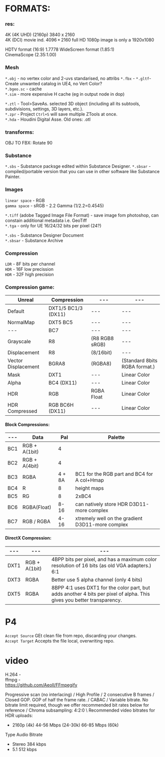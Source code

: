 
# FORMATS:  

### res:

4K (4K UHD) (2160p) 3840 x 2160   
4K (DCI) movie ind. 4096 × 2160 
full HD 1080p image is only a 1920x1080 



HDTV format (16:9) 1.7778
WideScreen format (1.85:1)  
CinemaScope (2.35:1.00) 


### Mesh  
`*.obj` - no vertex color and 2-uvs standarised, no attribs
`*.fbx` - 
`*.gltf`-    Create unwanted catalog in UE4, no Vert Color?  
`*.bgeo.sc` - cache  
`*.sim` - more expensive H cache (eg in output node in dop)  

`*.ztl` - Tool>SaveAs. selected 3D object (including all its subtools, subdivisions, settings, 3D layers, etc.).  
`*.zpr` - Project `Ctrl+S` will save multiple ZTools at once.  
`*.hda` - Houdini Digital Asse. Old ones: .otl
### transforms:
OBJ TO FBX: Rotate 90

### Substance 
`*.sbs` - Substance packsge edited within Substance Designer. 
`*.sbsar` - compiled/portable version that you can use in other software like Substance Painter.

### Images   

`linear space` - RGB   
`gamma space` - sRGB - 2.2 Gamma  (1/2.2=0.4545)     

`*.tiff` (adobe Tagged Image File Format) - save image fom photoshop, can constain additional metadata i.e. GeoTiff   
`*.tga` - only for UE  16/24/32 bits per pixel (24?)   

`*.sbs` - Substance Designer Document  
`*.sbsar` - Substance Archive  

### Compression
`LDR` - 8F  bits per channel    
`HDR` - 16F low precission     
`HDR` - 32F high precision   

### Compression game:

Unreal | Compression | ---  | --- 
--- | ---  | ---  | --- 
Default  | DXT1/5 BC1/3 (DX11)| ---  | ---  | --- 
NormalMap | DXT5 BC5 | ---  | --- 
--- | BC7 | ---  | --- 
Grayscale | R8 | (R8 RGB8 sRGB) | --- 
Displacement | R8 |(8/16bit)  | --- 
Vector Displacement  | BGRA8| (RGBA8) | (Standard 8bits RGBA format.)
Mask | DXT1 | ---  | Linear Color
Alpha | BC4 (DX11)| ---  | Linear Color
HDR | RGB | RGBA Float | Linear Color
HDR Compressed | RGB BC6H (DX11) | ---  | Linear Color


#### Block Compressions: ####

--- | Data | Pal | Palette 
--- | ---  | ---  | ---  
BC1 | RGB + A(1bit)| 4  |   
BC2 | RGB + A(4bit)| 4  | 
BC3 | RGBA | 4 + 8A | BC1 for the RGB part and BC4 for A col+Hmap
BC4 | R | 8 | height maps
BC5 | RG | 8  | 2xBC4
BC6 | RGBA(Float) | 8-16 | can natively store HDR D3D11-more complex 
BC7 | RGB / RGBA | 4-16 | xtremely well on the gradient D3D11-more complex 

#### DirectX Compression: ####

--- | --- | --- 
--- | ---   | ---    
DXT1 | RGB + A(1bit)| 4BPP bits per pixel, and has a maximum color resolution of 16 bits (as old VGA adapters.)  6:1 
DXT3 | RGBA | Better use 5 alpha channel (only 4 bits)
DXT5 | RGBA | 8BPP  4:1 uses DXT1 for the color part, but adds another 4 bits per pixel of alpha. This gives you better transparency. 

# P4
`Accept Source` GEt clean file from repo, discarding your changes.  
`Accept Target` Accepts the file local, overwriting repo.  

# video
H.264 -  
ffmpg -  
https://github.com/Aeoll/FFmpegify  

Progressive scan (no interlacing) / High Profile / 2 consecutive B frames /  Closed GOP. GOP of half the frame rate. / CABAC  /  Variable bitrate. No bitrate limit required, though we offer recommended bit rates below for reference /  Chroma subsampling: 4:2:0 \ Recommended video bitrates for HDR uploads:
- 2160p (4k)	44-56 Mbps (24-30k)	66-85 Mbps (60k)  

Type	Audio Bitrate  
- Stereo	384 kbps  
- 5.1	512 kbps  

